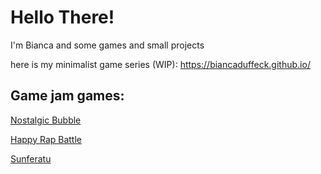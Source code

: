 # Hello There!
I'm Bianca and some games and small projects

here is my minimalist game series (WIP): https://biancaduffeck.github.io/
## Game jam games:

[Nostalgic Bubble](https://globalgamejam.org/games/2025/nostalgic-bubble-5)

[Happy Rap Battle](https://globalgamejam.org/games/2024/happy-rap-battle-5)

[Sunferatu](https://v3.globalgamejam.org/2022/games/sunferatu-2)



